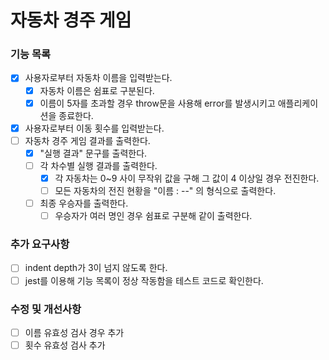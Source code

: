 # 자동차 경주 게임
### 기능 목록
 - [x] 사용자로부터 자동차 이름을 입력받는다.
   - [x] 자동차 이름은 쉼표로 구분된다.
   - [x] 이름이 5자를 초과할 경우 throw문을 사용해 error를 발생시키고 애플리케이션을 종료한다.
 - [x] 사용자로부터 이동 횟수를 입력받는다.
 - [ ] 자동차 경주 게임 결과를 출력한다.
   - [x] "실행 결과" 문구를 출력한다.
   - [ ] 각 차수별 실행 결과를 출력한다.
     - [x] 각 자동차는 0~9 사이 무작위 값을 구해 그 값이 4 이상일 경우 전진한다.
     - [ ] 모든 자동차의 전진 현황을 "이름 : --" 의 형식으로 출력한다.
   - [ ] 최종 우승자를 출력한다.
     - [ ] 우승자가 여러 명인 경우 쉼표로 구분해 같이 출력한다.

### 추가 요구사항
 - [ ] indent depth가 3이 넘지 않도록 한다.
 - [ ] jest를 이용해 기능 목록이 정상 작동함을 테스트 코드로 확인한다.

### 수정 및 개선사항
 - [ ] 이름 유효성 검사 경우 추가
 - [ ] 횟수 유효성 검사 추가